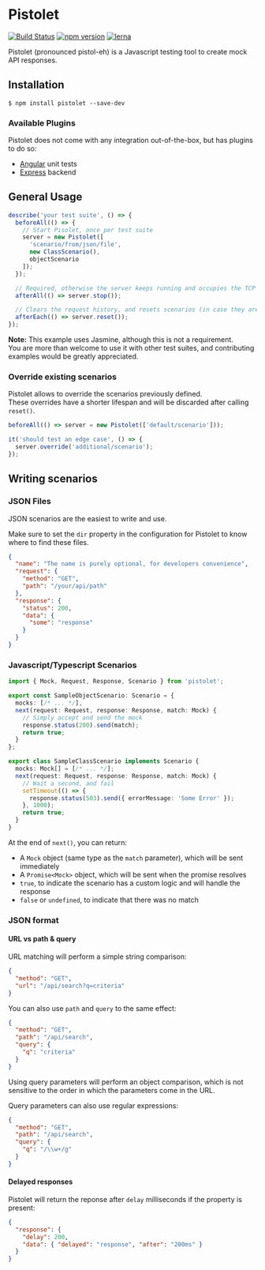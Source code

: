 # Pistolet

[![Build Status](https://travis-ci.org/FrenchHipster/pistolet.svg?branch=master)](https://travis-ci.org/FrenchHipster/pistolet)
[![npm version](https://badge.fury.io/js/pistolet.svg)](https://badge.fury.io/js/pistolet)
[![lerna](https://img.shields.io/badge/maintained%20with-lerna-cc00ff.svg)](https://lernajs.io/)

Pistolet (pronounced pistol-eh) is a Javascript testing tool to create mock API responses.


## Installation

    $ npm install pistolet --save-dev

### Available Plugins

Pistolet does not come with any integration out-of-the-box, but has plugins to do so:

* [Angular](https://www.npmjs.com/package/pistolet-angular) unit tests
* [Express](https://www.npmjs.com/package/pistolet-express) backend


## General Usage

```javascript
describe('your test suite', () => {
  beforeAll(() => {
    // Start Pisolet, once per test suite
    server = new Pistolet([
      'scenario/from/json/file',
      new ClassScenario(),
      objectScenario
    ]);
  });

  // Required, otherwise the server keeps running and occupies the TCP port
  afterAll(() => server.stop());

  // Clears the request history, and resets scenarios (in case they are stateful)
  afterEach(() => server.reset());
});
```

**Note:** This example uses Jasmine, although this is not a requirement.  
You are more than welcome to use it with other test suites, and contributing examples would be greatly appreciated.


### Override existing scenarios

Pistolet allows to override the scenarios previously defined.  
These overrides have a shorter lifespan and will be discarded after calling `reset()`.

```javascript
beforeAll(() => server = new Pistolet(['default/scenario']));

it('should test an edge case', () => {
  server.override('additional/scenario');
});
```


## Writing scenarios

### JSON Files

JSON scenarios are the easiest to write and use.

Make sure to set the `dir` property in the configuration for Pistolet to know where to find these files.

```json
{
  "name": "The name is purely optional, for developers convenience",
  "request": {
    "method": "GET",
    "path": "/your/api/path"
  },
  "response": {
    "status": 200,
    "data": {
      "some": "response"
    }
  }
}
```

### Javascript/Typescript Scenarios

```typescript
import { Mock, Request, Response, Scenario } from 'pistolet';

export const SampleObjectScenario: Scenario = {
  mocks: [/* ... */],
  next(request: Request, response: Response, match: Mock) {
    // Simply accept and send the mock
    response.status(200).send(match);
    return true;
  }
};

export class SampleClassScenario implements Scenario {
  mocks: Mock[] = [/* ... */];
  next(request: Request, response: Response, match: Mock) {
    // Wait a second, and fail
    setTimeout(() => {
      response.status(503).send({ errorMessage: 'Some Error' });
    }, 1000);
    return true;
  }
}
```

At the end of `next()`, you can return:

* A `Mock` object (same type as the `match` parameter), which will be sent immediately
* A `Promise<Mock>` object, which will be sent when the promise resolves
* `true`, to indicate the scenario has a custom logic and will handle the response
* `false` or `undefined`, to indicate that there was no match

### JSON format

#### URL vs path & query

URL matching will perform a simple string comparison:

```json
{
  "method": "GET",
  "url": "/api/search?q=criteria"
}
```

You can also use `path` and `query` to the same effect:

```json
{
  "method": "GET",
  "path": "/api/search",
  "query": {
    "q": "criteria"
  }
}
```

Using query parameters will perform an object comparison, which is not sensitive to the order in which the parameters come in the URL.

Query parameters can also use regular expressions:

```json
{
  "method": "GET",
  "path": "/api/search",
  "query": {
    "q": "/\\w+/g"
  }
}
```

#### Delayed responses

Pistolet will return the reponse after `delay` milliseconds if the property is present:
```json
{
  "response": {
    "delay": 200,
    "data": { "delayed": "response", "after": "200ms" }
  }
}
``` 
